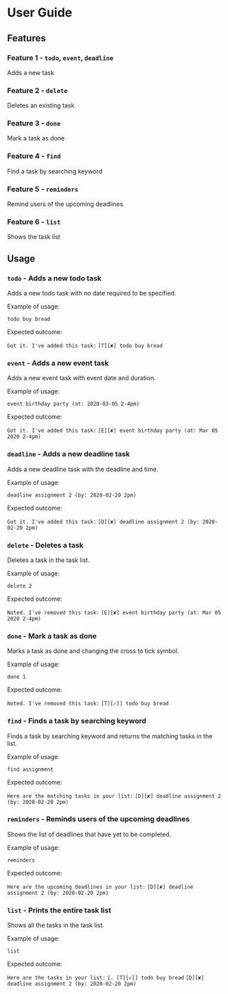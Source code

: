# User Guide

## Features 

### Feature 1 - `todo`, `event`, `deadline`
Adds a new task

### Feature 2 - `delete`
Deletes an existing task

### Feature 3 - `done`
Mark a task as done

### Feature 4 - `find`
Find a task by searching keyword

### Feature 5 - `reminders`
Remind users of the upcoming deadlines

### Feature 6 - `list`
Shows the task list

## Usage

### `todo` - Adds a new todo task

Adds a new todo task with no date required to be specified.

Example of usage: 

`todo buy bread`

Expected outcome:

`Got it. I've added this task:`
`[T][✘] todo buy bread`

### `event` - Adds a new event task

Adds a new event task with event date and duration.

Example of usage: 

`event birthday party (at: 2020-03-05 2-4pm)`

Expected outcome:

`Got it. I've added this task:`
`[E][✘] event birthday party (at: Mar 05 2020 2-4pm)`

### `deadline` - Adds a new deadline task

Adds a new deadline task with the deadline and time.

Example of usage: 

`deadline assignment 2 (by: 2020-02-20 2pm)`

Expected outcome:

`Got it. I've added this task:`
`[D][✘] deadline assignment 2 (by: 2020-02-20 2pm)`

### `delete` - Deletes a task

Deletes a task in the task list.

Example of usage: 

`delete 2`

Expected outcome:

`Noted. I've removed this task:`
`[E][✘] event birthday party (at: Mar 05 2020 2-4pm)`

### `done` - Mark a task as done

Marks a task as done and changing the cross to tick symbol.

Example of usage: 

`done 1`

Expected outcome:

`Noted. I've removed this task:`
`[T][✓]] todo buy bread`

### `find` - Finds a task by searching keyword

Finds a task by searching keyword and returns the matching tasks in the list.

Example of usage: 

`find assignment`

Expected outcome:

`Here are the matching tasks in your list:`
`[D][✘] deadline assignment 2 (by: 2020-02-20 2pm)`

### `reminders` - Reminds users of the upcoming deadlines

Shows the list of deadlines that have yet to be completed.

Example of usage: 

`reminders`

Expected outcome:

`Here are the upcoming deadlines in your list:`
`[D][✘] deadline assignment 2 (by: 2020-02-20 2pm)`

### `list` - Prints the entire task list

Shows all the tasks in the task list.

Example of usage: 

`list`

Expected outcome:

`Here are the tasks in your list:`
`1. [T][✓]] todo buy bread`
`[D][✘] deadline assignment 2 (by: 2020-02-20 2pm)`




